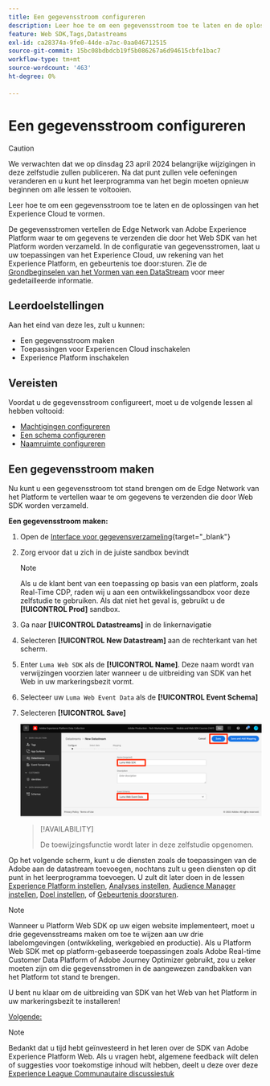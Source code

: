 ```yaml
---
title: Een gegevensstroom configureren
description: Leer hoe te om een gegevensstroom toe te laten en de oplossingen van het Experience Cloud te vormen. Deze les maakt deel uit van de Zelfstudie Adobe Experience Cloud met Web SDK implementeren.
feature: Web SDK,Tags,Datastreams
exl-id: ca28374a-9fe0-44de-a7ac-0aa046712515
source-git-commit: 15bc08bdbdcb19f5b086267a6d94615cbfe1bac7
workflow-type: tm+mt
source-wordcount: '463'
ht-degree: 0%

---
```


# Een gegevensstroom configureren


>[!CAUTION]
>
>We verwachten dat we op dinsdag 23 april 2024 belangrijke wijzigingen in deze zelfstudie zullen publiceren. Na dat punt zullen vele oefeningen veranderen en u kunt het leerprogramma van het begin moeten opnieuw beginnen om alle lessen te voltooien.

Leer hoe te om een gegevensstroom toe te laten en de oplossingen van het Experience Cloud te vormen.

De gegevensstromen vertellen de Edge Network van Adobe Experience Platform waar te om gegevens te verzenden die door het Web SDK van het Platform worden verzameld. In de configuratie van gegevensstromen, laat u uw toepassingen van het Experience Cloud, uw rekening van het Experience Platform, en gebeurtenis toe door:sturen. Zie de [Grondbeginselen van het Vormen van een DataStream](https://experienceleague.adobe.com/docs/experience-platform/edge/fundamentals/datastreams.html?lang=en) voor meer gedetailleerde informatie.

## Leerdoelstellingen

Aan het eind van deze les, zult u kunnen:

* Een gegevensstroom maken
* Toepassingen voor Experiencen Cloud inschakelen
* Experience Platform inschakelen

## Vereisten

Voordat u de gegevensstroom configureert, moet u de volgende lessen al hebben voltooid:

* [Machtigingen configureren](configure-permissions.md)
* [Een schema configureren](configure-schemas.md)
* [Naamruimte configureren](configure-identities.md)

## Een gegevensstroom maken

Nu kunt u een gegevensstroom tot stand brengen om de Edge Network van het Platform te vertellen waar te om gegevens te verzenden die door Web SDK worden verzameld.

**Een gegevensstroom maken:**

1. Open de [Interface voor gegevensverzameling](https://launch.adobe.com/){target="_blank"}
1. Zorg ervoor dat u zich in de juiste sandbox bevindt

   >[!NOTE]
   >
   >Als u de klant bent van een toepassing op basis van een platform, zoals Real-Time CDP, raden wij u aan een ontwikkelingssandbox voor deze zelfstudie te gebruiken. Als dat niet het geval is, gebruikt u de **[!UICONTROL Prod]** sandbox.

1. Ga naar **[!UICONTROL Datastreams]** in de linkernavigatie
1. Selecteren **[!UICONTROL New Datastream]** aan de rechterkant van het scherm.
1. Enter `Luma Web SDK` als de **[!UICONTROL Name]**. Deze naam wordt van verwijzingen voorzien later wanneer u de uitbreiding van SDK van het Web in uw markeringsbezit vormt.
1. Selecteer uw `Luma Web Event Data` als de **[!UICONTROL Event Schema]**
1. Selecteren **[!UICONTROL Save]**

   ![De gegevensstroom maken](assets/datastream-create-datastream.png)

   >[!AVAILABILITY]
   >
   >De toewijzingsfunctie wordt later in deze zelfstudie opgenomen.




Op het volgende scherm, kunt u de diensten zoals de toepassingen van de Adobe aan de datastream toevoegen, nochtans zult u geen diensten op dit punt in het leerprogramma toevoegen. U zult dit later doen in de lessen [Experience Platform instellen](setup-experience-platform.md), [Analyses instellen](setup-analytics.md), [Audience Manager instellen](setup-audience-manager.md), [Doel instellen](setup-target.md), of [Gebeurtenis doorsturen](setup-event-forwarding.md).

>[!NOTE]
>
>Wanneer u Platform Web SDK op uw eigen website implementeert, moet u drie gegevensstreams maken om toe te wijzen aan uw drie labelomgevingen (ontwikkeling, werkgebied en productie). Als u Platform Web SDK met op platform-gebaseerde toepassingen zoals Adobe Real-time Customer Data Platform of Adobe Journey Optimizer gebruikt, zou u zeker moeten zijn om die gegevensstromen in de aangewezen zandbakken van het Platform tot stand te brengen.

U bent nu klaar om de uitbreiding van SDK van het Web van het Platform in uw markeringsbezit te installeren!

[Volgende: ](install-web-sdk.md)

>[!NOTE]
>
>Bedankt dat u tijd hebt geïnvesteerd in het leren over de SDK van Adobe Experience Platform Web. Als u vragen hebt, algemene feedback wilt delen of suggesties voor toekomstige inhoud wilt hebben, deelt u deze over deze [Experience League Communautaire discussiestuk](https://experienceleaguecommunities.adobe.com/t5/adobe-experience-platform-launch/tutorial-discussion-implement-adobe-experience-cloud-with-web/td-p/444996)
